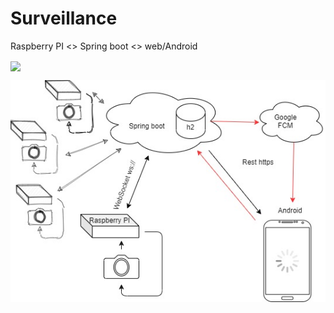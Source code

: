 # Surveillance
Raspberry PI &lt;> Spring boot &lt;> web/Android

[<img align="center" src="https://img.youtube.com/vi/xY4H2hLW53s/maxresdefault.jpg" width="50%">](https://youtu.be/xY4H2hLW53s)

<p align="center">
<img src="draw.jpg" />
  </p>
